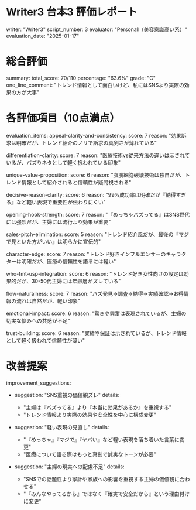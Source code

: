 # Writer3 台本3 評価レポート
writer: "Writer3"
script_number: 3
evaluator: "Persona1（美容意識高い系）"
evaluation_date: "2025-01-17"

# 総合評価
summary:
  total_score: 70/110
  percentage: "63.6%"
  grade: "C"
  one_line_comment: "トレンド情報として面白いけど、私にはSNSより実際の効果の方が大事"

# 各評価項目（10点満点）
evaluation_items:
  appeal-clarity-and-consistency:
    score: 7
    reason: "効果訴求は明確だが、トレンド紹介のノリで訴求の真剣さが薄れている"
  
  differentiation-clarity:
    score: 7
    reason: "医療技術vs従来方法の違いは示されているが、バズりネタとして軽く扱われている印象"
  
  unique-value-proposition:
    score: 6
    reason: "脂肪細胞破壊技術は独自だが、トレンド情報として紹介されると信頼性が疑問視される"
  
  decisive-reason-clarity:
    score: 6
    reason: "99%成功率は明確だが『納得すぎる』など軽い表現で重要性が伝わりにくい"
  
  opening-hook-strength:
    score: 7
    reason: "『めっちゃバズってる』はSNS世代には強烈だが、主婦には流行より効果が重要"
  
  sales-pitch-elimination:
    score: 5
    reason: "トレンド紹介風だが、最後の『マジで見といた方がいい』は明らかに宣伝的"
  
  character-edge:
    score: 7
    reason: "トレンド好きインフルエンサーのキャラクターは明確だが、医療の信頼性を語るには軽い"
  
  who-fmt-usp-integration:
    score: 6
    reason: "トレンド好き女性向けの設定は効果的だが、30-50代主婦には年齢層がズレている"
  
  flow-naturalness:
    score: 7
    reason: "バズ発見→調査→納得→実績確認→お得情報の流れは自然だが、軽い印象"
  
  emotional-impact:
    score: 6
    reason: "驚きや興奮は表現されているが、主婦の切実な悩みへの共感が不足"
  
  trust-building:
    score: 6
    reason: "実績や保証は示されているが、トレンド情報として軽く扱われて信頼性が薄い"

# 改善提案
improvement_suggestions:
  - suggestion: "SNS重視の価値観ズレ"
    details: 
      - "主婦は『バズってる』より『本当に効果があるか』を重視する"
      - "トレンド情報より実際の効果や安全性を中心に構成変更"
  
  - suggestion: "軽い表現の見直し"
    details:
      - "『めっちゃ』『マジで』『ヤバい』など軽い表現を落ち着いた言葉に変更"
      - "医療について語る際はもっと真剣で誠実なトーンが必要"
  
  - suggestion: "主婦の現実への配慮不足"
    details:
      - "SNSでの話題性より家計や家族への影響を重視する主婦の価値観に合わせる"
      - "『みんなやってるから』ではなく『確実で安全だから』という理由付けに変更"